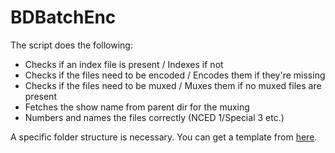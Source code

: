BDBatchEnc
==========

The script does the following:
- Checks if an index file is present / Indexes if not
- Checks if the files need to be encoded / Encodes them if they're missing
- Checks if the files need to be muxed / Muxes them if no muxed files are present
- Fetches the show name from parent dir for the muxing
- Numbers and names the files correctly (NCED 1/Special 3 etc.)

A specific folder structure is necessary. You can get a template from [here](https://db.tt/TmWeTOYD).
